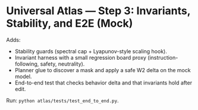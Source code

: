 
# Universal Atlas — Step 3: Invariants, Stability, and E2E (Mock)

Adds:
- Stability guards (spectral cap + Lyapunov-style scaling hook).
- Invariant harness with a small regression board proxy (instruction-following, safety, neutrality).
- Planner glue to discover a mask and apply a safe W2 delta on the mock model.
- End-to-end test that checks behavior delta and that invariants hold after edit.

Run: `python atlas/tests/test_end_to_end.py`.
